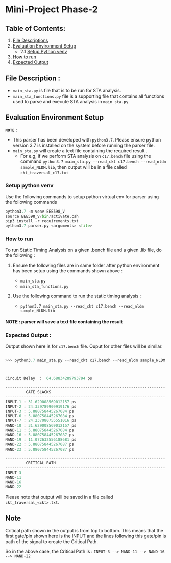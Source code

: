 # Mini-Project Phase-2

## Table of Contents:
1. [File Descriptions](#file-description-)
2. [Evaluation Environment Setup](#evaluation-environment-setup)
    - 2.1 [Setup Python venv](#setup-python-venv)
3. [How to run](#how-to-run)
4. [Expected Output](#expected-output-)

## File Description :

- `main_sta.py` is file that is to be run for STA analysis.
- `main_sta_functions.py` file is a supporting file that contains all functions used to parse and execute STA analysis in `main_sta.py`


## Evaluation Environment Setup 

**`NOTE`** : 
- This parser has been developed with `python3.7`. Please ensure python version 3.7 is installed on the system before running the parser file.
- `main_sta.py` will create a text file containing the required result . 
    - For e.g, if we perform STA analysis on `c17.bench` file using the command `python3.7 main_sta.py --read_ckt c17.bench --read_nldm sample_NLDM.lib`, then output will be in a file called `ckt_traversal_c17.txt`


### Setup python venv 

Use the following commands to setup python virtual env for parser using the following commands

```python
python3.7 -m venv EEE598_V 
source EEE598_V/bin/activate.csh
pip3 install -r requirements.txt
python3.7 parser.py <arguments> <file>

```

### How to run 

To run Static Timing Analysis on a given .bench file and a given .lib file, do the following :

1. Ensure the following files are in same folder after python environment has been setup using the commands shown above :
    - `main_sta.py`
    - `main_sta_functions.py`

2. Use the following command to run the static timing analysis :
    - `python3.7 main_sta.py --read_ckt c17.bench --read_nldm sample_NLDM.lib`


#### **NOTE** : parser will save a text file containing the result



### Expected Output :

Output shown here is for `c17.bench` file. Ouput for other files will be similar.
```python

>>> python3.7 main_sta.py --read_ckt c17.bench --read_nldm sample_NLDM.lib



Circuit Delay  :  64.68834289793794 ps

----------------------------------------------------------------------
	 	 GATE SLACKS
----------------------------------------------------------------------
INPUT-1 : 31.629008569012157 ps
INPUT-2 : 24.339789909919176 ps
INPUT-3 : 5.880758445267084 ps
INPUT-6 : 5.880758445267084 ps
INPUT-7 : 24.237080755551016 ps
NAND-10 : 31.629008569012157 ps
NAND-11 : 5.880758445267084 ps
NAND-16 : 5.880758445267087 ps
NAND-19 : 11.072632556188681 ps
NAND-22 : 5.880758445267087 ps
NAND-23 : 5.880758445267087 ps

----------------------------------------------------------------------
	 	 CRITICAL PATH
----------------------------------------------------------------------
INPUT-3
NAND-11
NAND-16
NAND-22

```

Please note that output will be saved in a file called `ckt_traversal_<ckt>.txt`.


## Note 

Critical path shown in the output is from top to bottom. This means that the first gate/pin shown here is the INPUT and the lines following this gate/pin is path of the signal to create the Critical Path. 

So in the above case, the Critical Path is :
`INPUT-3 --> NAND-11 --> NAND-16 --> NAND-22`